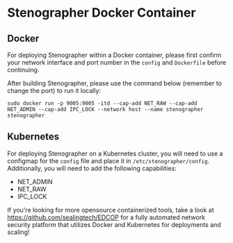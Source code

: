 # Stenographer Docker Container

## Docker

For deploying Stenographer within a Docker container, please first confirm your network interface and port number in the ```config``` and ```Dockerfile``` before continuing. 

After building Stenographer, please use the command below (remember to change the port) to run it locally:
```
sudo docker run -p 9005:9005 -itd --cap-add NET_RAW --cap-add NET_ADMIN --cap-add IPC_LOCK --network host --name stenographer stenographer
```

## Kubernetes

For deploying Stenographer on a Kubernetes cluster, you will need to use a configmap for the ```config``` file and place it in ```/etc/stenographer/config```. Additionally, you will need to add the following capabilities:

* NET_ADMIN
* NET_RAW
* IPC_LOCK


If you're looking for more opensource containerized tools, take a look at https://github.com/sealingtech/EDCOP for a fully automated network security platform that utilizes Docker and Kubernetes for deployments and scaling!
